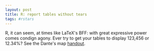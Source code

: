 ```yaml
---
layout: post
title: R: report tables without tears
tags: #rstars
---
```


R, it can seem, at times like LaTeX's BFF: with great expressive power comes condign agony. Ever try to get your tables to display 123,456 or 12.34%? See the Dante's map [handout].

[handout]: http://careaga.s3.amazonaws.com/reporttables.pdf